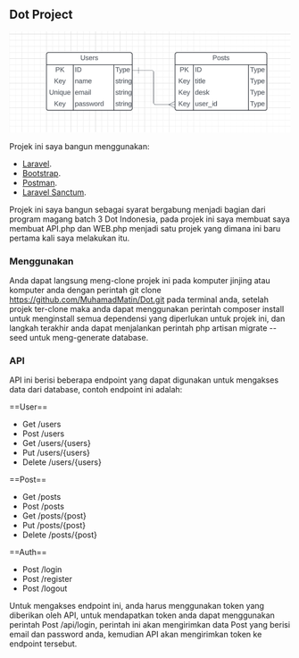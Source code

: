 ## Dot Project

![Database Image](./public/images/database.png)

Projek ini saya bangun menggunakan:

-   [Laravel](https://laravel.com).
-   [Bootstrap](https://getbootstrap.com).
-   [Postman](https://www.postman.com).
-   [Laravel Sanctum](https://github.com/laravel/sanctum).

Projek ini saya bangun sebagai syarat bergabung menjadi bagian dari program magang batch 3 Dot Indonesia, pada projek ini saya membuat saya membuat API.php dan WEB.php menjadi satu projek yang dimana ini baru pertama kali saya melakukan itu.

### Menggunakan

Anda dapat langsung meng-clone projek ini pada komputer jinjing atau komputer anda dengan perintah git clone https://github.com/MuhamadMatin/Dot.git pada terminal anda, setelah projek ter-clone maka anda dapat menggunakan perintah composer install untuk menginstall semua dependensi yang diperlukan untuk projek ini, dan langkah terakhir anda dapat menjalankan perintah php artisan migrate --seed untuk meng-generate database.

### API

API ini berisi beberapa endpoint yang dapat digunakan untuk mengakses data dari database, contoh endpoint ini adalah:

==User==

-   Get /users
-   Post /users
-   Get /users/{users}
-   Put /users/{users}
-   Delete /users/{users}

==Post==

-   Get /posts
-   Post /posts
-   Get /posts/{post}
-   Put /posts/{post}
-   Delete /posts/{post}

==Auth==

-   Post /login
-   Post /register
-   Post /logout

Untuk mengakses endpoint ini, anda harus menggunakan token yang diberikan oleh API, untuk mendapatkan token anda dapat menggunakan perintah Post /api/login, perintah ini akan mengirimkan data Post yang berisi email dan password anda, kemudian API akan mengirimkan token ke endpoint tersebut.
